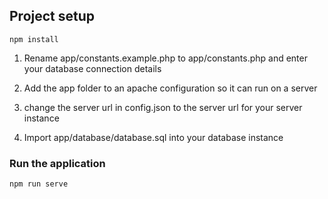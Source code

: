 ## Project setup
```
npm install
```
1. Rename app/constants.example.php to app/constants.php and enter your database connection details

2. Add the app folder to an apache configuration so it can run on a server

3. change the server url in config.json to the server url for your server instance

4. Import app/database/database.sql into your database instance
### Run the application
```
npm run serve
```